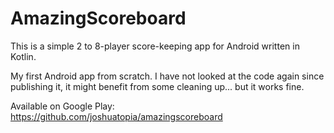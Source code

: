 # AmazingScoreboard

This is a simple 2 to 8-player score-keeping app for Android written in Kotlin.

My first Android app from scratch. I have not looked at the code again since publishing it, it might benefit from some cleaning up... but it works fine.

Available on Google Play: https://github.com/joshuatopia/amazingscoreboard
